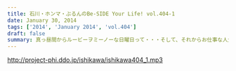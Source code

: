 ```yaml
---
title: 石川・ホンマ・ぶるんのBe-SIDE Your Life! vol.404-1
date: January 30, 2014
tags: ['2014', 'January 2014', 'vol.404']
draft: false
summary: 真っ昼間からルービーヲミーノーな日曜日って・・・そして、それからお仕事な人生のお話。いや、それができるのはスゴイ！NAMAE
---
```


http://project-phi.ddo.jp/ishikawa/ishikawa404_1.mp3